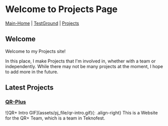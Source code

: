 # Welcome to Projects Page

[Main-Home](https://subfabula.github.io) | [TestGround](https://subfabula.github.io/SF_W/) | [Projects](https://subfabula.github.io/sf_Projects/)

## Welcome

Welcome to my Projects site!

In this place, I make Projects that I'm involved in, whether with a team or independently. While there may not be many projects at the moment, I hope to add more in the future.

## Latest Projects

### <span style="color: #00008B;">**[QR-Plus](https://subfabula.github.io/QR-Plus/)**</span>

<div style="display: flex; align-items: center;">
    ![QR+ Intro GIF](assets/pj_file/qr-intro.gif){: .align-right}
    This is a Website for the QR+ Team, which is a team in Teknofest.
</div>

<!-- Placeholder for dynamically generated content -->
